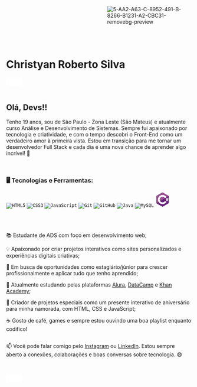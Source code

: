 <img align="right" width="230px" src="https://i.ibb.co/vxhqLqN3/5-AA2-A63-C-8952-491-B-8266-B1231-A2-CBC31-removebg-preview.png" alt="5-AA2-A63-C-8952-491-B-8266-B1231-A2-CBC31-removebg-preview" border="0">
</br>
</br>
</br>
</br>
</br>
</br>

<div style="display:inline-block">

  <h1 align="left">Christyan Roberto Silva</h1>

  <a href="https://www.instagram.com/____christyan/" target="_blank"><img align="left" alt="Instagram" width="22px" src="https://github.com/Aakarsh-B/trying-repos/blob/master/insta.svg" /></a>
  <!-- Adicione aqui seu Twitter se tiver -->
  <a href="https://www.linkedin.com/in/SEU-LINKEDIN-AQUI" target="_blank"><img align="left" alt="LinkedIn" width="22px" src="https://github.com/Aakarsh-B/trying-repos/blob/master/linkedin.svg" /></a>

</div>

</br>
</br>

## Olá, Devs!!

Tenho 19 anos, sou de São Paulo - Zona Leste (São Mateus) e atualmente curso Análise e Desenvolvimento de Sistemas. Sempre fui apaixonado por tecnologia e criatividade, e com o tempo descobri o Front-End como um verdadeiro amor à primeira vista. Estou em transição para me tornar um desenvolvedor Full Stack e cada dia é uma nova chance de aprender algo incrível! 🚀

</br>

### 🖥️ Tecnologias e Ferramentas:
<code><img width="40px" src="https://cdn.jsdelivr.net/gh/devicons/devicon/icons/html5/html5-original-wordmark.svg" title="HTML5"/></code>
<code><img width="40px" src="https://cdn.jsdelivr.net/gh/devicons/devicon/icons/css3/css3-original-wordmark.svg" title="CSS3"/></code>
<code><img width="40px" src="https://cdn.jsdelivr.net/gh/devicons/devicon/icons/javascript/javascript-original.svg" title="JavaScript"/></code>
<code><img width="40px" src="https://cdn.jsdelivr.net/gh/devicons/devicon/icons/git/git-original.svg" title="Git"/></code>
<code><img width="40px" src="https://cdn.jsdelivr.net/gh/devicons/devicon/icons/github/github-original.svg" title="GitHub"/></code>
<code><img width="40px" src="https://cdn.jsdelivr.net/gh/devicons/devicon/icons/java/java-original.svg" title="Java"/></code>
<code><img width="40px" src="https://cdn.jsdelivr.net/gh/devicons/devicon/icons/mysql/mysql-original.svg" title="MySQL"/></code>
<code><img width="40px" src="https://github.com/devicons/devicon/blob/v2.16.0/icons/csharp/csharp-original.svg" title="C#"/></code>

</br>
</br>

<div style="display:inline-block">
  <p align="left">📚 Estudante de ADS com foco em desenvolvimento web;</p>
  <p align="left">💡 Apaixonado por criar projetos interativos como sites personalizados e experiências digitais criativas;</p>
  <p align="left">🎯 Em busca de oportunidades como estagiário/júnior para crescer profissionalmente e aplicar tudo que tenho aprendido;</p>
  <p align="left">🧠 Atualmente estudando pelas plataformas <a href="https://www.alura.com.br/">Alura</a>, <a href="https://www.datacamp.com/">DataCamp</a> e <a href="https://www.khanacademy.org/">Khan Academy</a>;</p>
  <p align="left">🎁 Criador de projetos especiais como um presente interativo de aniversário para minha namorada, com HTML, CSS e JavaScript;</p>
  <p align="left">☕ Gosto de café, games e sempre estou ouvindo uma boa playlist enquanto codifico!</p>
</div>

</br>

📫 Você pode falar comigo pelo [Instagram](https://www.instagram.com/____christyan/) ou [LinkedIn](https://www.linkedin.com/in/SEU-LINKEDIN-AQUI). Estou sempre aberto a conexões, colaborações e boas conversas sobre tecnologia. 😄

</br>

<a href="https://www.instagram.com/____christyan/" target="_blank"><img align="left" alt="Instagram" width="22px" src="https://github.com/Aakarsh-B/trying-repos/blob/master/insta.svg" /></a>
<a href="https://www.linkedin.com/in/SEU-LINKEDIN-AQUI" target="_blank"><img align="left" alt="LinkedIn" width="22px" src="https://github.com/Aakarsh-B/trying-repos/blob/master/linkedin.svg" /></a>



